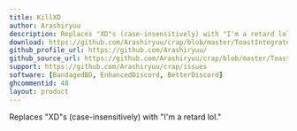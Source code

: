 ```yaml
---
title: KillXD
author: Arashiryuu
description: Replaces "XD"s (case-insensitively) with "I'm a retard lol."
download: https://github.com/Arashiryuu/crap/blob/master/ToastIntegrated/KillXD/KillXD.plugin.js
github_profile_url: https://github.com/Arashiryuu/
github_source_url: https://github.com/Arashiryuu/crap/blob/master/ToastIntegrated/KillXD/KillXD.plugin.js
support: https://github.com/Arashiryuu/crap/issues
software: [BandagedBD, EnhancedDiscord, BetterDiscord]
ghcommentid: 48
layout: product
---
```

Replaces "XD"s (case-insensitively) with "I'm a retard lol."